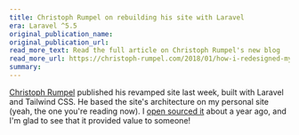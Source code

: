 ```yaml
---
title: Christoph Rumpel on rebuilding his site with Laravel
era: Laravel ^5.5
original_publication_name:
original_publication_url:
read_more_text: Read the full article on Christoph Rumpel's new blog
read_more_url: https://christoph-rumpel.com/2018/01/how-i-redesigned-my-blog-and-moved-it-from-jekyll-to-laravel
summary:
---
```

[Christoph Rumpel](https://christoph-rumpel.com) published his revamped site last week, built with Laravel and Tailwind CSS. He based the site's architecture on my personal site (yeah, the one you're reading now). I [open sourced it](https://github.com/sebastiandedeyne/sebastiandedeyne.com) about a year ago, and I'm glad to see that it provided value to someone!

